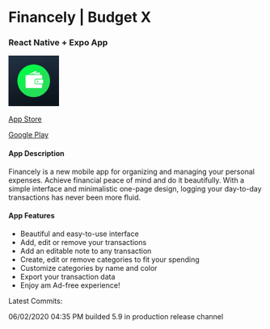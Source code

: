 # Financely | Budget X #
### React Native + Expo App  ###
<img src="assets/icon.png" alt="512x512 App Icon" width="100" />

[App Store](https://apps.apple.com/us/app/financely/id1491309602)

[Google Play](https://play.google.com/store/apps/details?id=com.ericphung.financely)


#### App Description ####
Financely is a new mobile app for organizing and managing your personal expenses. Achieve financial peace of mind and do it beautifully. With a simple interface and minimalistic one-page design, logging your day-to-day transactions has never been more fluid.

#### App Features ####
- Beautiful and easy-to-use interface
- Add, edit or remove your transactions
- Add an editable note to any transaction
- Create, edit or remove categories to fit your spending
- Customize categories by name and color
- Export your transaction data
- Enjoy am Ad-free experience!

Latest Commits:

06/02/2020 04:35 PM builded 5.9 in production release channel
